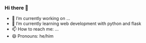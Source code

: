 ### Hi there 👋

- 🔭 I’m currently working on ...
- 🌱 I’m currently learning web development with python and flask
- 📫 How to reach me: ...
- 😄 Pronouns: he/him
